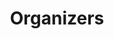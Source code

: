 ---
layout: profiles
permalink: /organizers/
title: Organizers
description: 
nav: true
nav_order: 5

profiles:
  - align: right
    image: audrey.jpg
    content: audrey.md
    image_circular: true # crops the image to make it circular
    more_info:
  - align: left
    image: adam.jpg
    content: adam.md
    image_circular: true # crops the image to make it circular
    more_info:
  - align: right
    image: sadhika.jpg
    content: sadhika.md
    image_circular: true # crops the image to make it circular
    more_info:
  - align: left
    image: will.jpg
    content: will.md
    image_circular: true # crops the image to make it circular
    more_info:
  - align: right
    image: pavel.jpg
    content: pavel.md
    image_circular: true # crops the image to make it circular
    more_info:
  - align: left
    image: dylan.jpg
    content: dylan.md
    image_circular: true # crops the image to make it circular
    more_info:
  - align: right
    image: akshay.jpg
    content: akshay.md
    image_circular: true # crops the image to make it circular
    more_info:
  - align: left
    image: tatsu.jpg
    content: tatsu.md
    image_circular: true # crops the image to make it circular
    more_info:
---